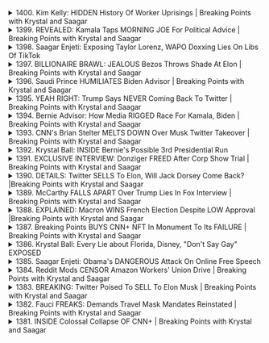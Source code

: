 <details>
<summary>1400. Kim Kelly: HIDDEN History Of Worker Uprisings | Breaking Points with Krystal and Saagar</summary><br>

<a href="https://www.youtube.com/watch?v=3mIPUIy4TlM" target="_blank">
    <img src="https://img.youtube.com/vi/3mIPUIy4TlM/maxresdefault.jpg" 
        alt="[Youtube]" width="200">
</a>

# Kim Kelly: HIDDEN History Of Worker Uprisings | Breaking Points with Krystal and Saagar


</details>

<details>
<summary>1399. REVEALED: Kamala Taps MORNING JOE For Political Advice | Breaking Points with Krystal and Saagar</summary><br>

<a href="https://www.youtube.com/watch?v=gSbpfdtNcyg" target="_blank">
    <img src="https://img.youtube.com/vi/gSbpfdtNcyg/maxresdefault.jpg" 
        alt="[Youtube]" width="200">
</a>

# REVEALED: Kamala Taps MORNING JOE For Political Advice | Breaking Points with Krystal and Saagar


</details>

<details>
<summary>1398. Saagar Enjeti: Exposing Taylor Lorenz, WAPO Doxxing Lies On Libs Of TikTok</summary><br>

<a href="https://www.youtube.com/watch?v=zprguf3Peuc" target="_blank">
    <img src="https://img.youtube.com/vi/zprguf3Peuc/maxresdefault.jpg" 
        alt="[Youtube]" width="200">
</a>

# Saagar Enjeti: Exposing Taylor Lorenz, WAPO Doxxing Lies On Libs Of TikTok


</details>

<details>
<summary>1397. BILLIONAIRE BRAWL: JEALOUS Bezos Throws Shade At Elon | Breaking Points with Krystal and Saagar</summary><br>

<a href="https://www.youtube.com/watch?v=gRnFca9ku68" target="_blank">
    <img src="https://img.youtube.com/vi/gRnFca9ku68/maxresdefault.jpg" 
        alt="[Youtube]" width="200">
</a>

# BILLIONAIRE BRAWL: JEALOUS Bezos Throws Shade At Elon | Breaking Points with Krystal and Saagar


</details>

<details>
<summary>1396. Saudi Prince HUMILIATES Biden Advisor | Breaking Points with Krystal and Saagar</summary><br>

<a href="https://www.youtube.com/watch?v=UCFo0JC8ppk" target="_blank">
    <img src="https://img.youtube.com/vi/UCFo0JC8ppk/maxresdefault.jpg" 
        alt="[Youtube]" width="200">
</a>

# Saudi Prince HUMILIATES Biden Advisor | Breaking Points with Krystal and Saagar


</details>

<details>
<summary>1395. YEAH RIGHT: Trump Says NEVER Coming Back To Twitter | Breaking Points with Krystal and Saagar</summary><br>

<a href="https://www.youtube.com/watch?v=w0d5WN-9XE0" target="_blank">
    <img src="https://img.youtube.com/vi/w0d5WN-9XE0/maxresdefault.jpg" 
        alt="[Youtube]" width="200">
</a>

# YEAH RIGHT: Trump Says NEVER Coming Back To Twitter | Breaking Points with Krystal and Saagar


</details>

<details>
<summary>1394. Bernie Advisor: How Media RIGGED Race For Kamala, Biden | Breaking Points with Krystal and Saagar</summary><br>

<a href="https://www.youtube.com/watch?v=c1rgTzMQZBc" target="_blank">
    <img src="https://img.youtube.com/vi/c1rgTzMQZBc/maxresdefault.jpg" 
        alt="[Youtube]" width="200">
</a>

# Bernie Advisor: How Media RIGGED Race For Kamala, Biden | Breaking Points with Krystal and Saagar


</details>

<details>
<summary>1393. CNN's Brian Stelter MELTS DOWN Over Musk Twitter Takeover | Breaking Points with Krystal and Saagar</summary><br>

<a href="https://www.youtube.com/watch?v=WjFINf72Oqg" target="_blank">
    <img src="https://img.youtube.com/vi/WjFINf72Oqg/maxresdefault.jpg" 
        alt="[Youtube]" width="200">
</a>

# CNN's Brian Stelter MELTS DOWN Over Musk Twitter Takeover | Breaking Points with Krystal and Saagar


</details>

<details>
<summary>1392. Krystal Ball: INSIDE Bernie's Possible 3rd Presidential Run</summary><br>

<a href="https://www.youtube.com/watch?v=HfeXij46InM" target="_blank">
    <img src="https://img.youtube.com/vi/HfeXij46InM/maxresdefault.jpg" 
        alt="[Youtube]" width="200">
</a>

# Krystal Ball: INSIDE Bernie's Possible 3rd Presidential Run


</details>

<details>
<summary>1391. EXCLUSIVE INTERVIEW: Donziger FREED After Corp Show Trial | Breaking Points with Krystal and Saagar</summary><br>

<a href="https://www.youtube.com/watch?v=_7_wt-6kJdY" target="_blank">
    <img src="https://img.youtube.com/vi/_7_wt-6kJdY/maxresdefault.jpg" 
        alt="[Youtube]" width="200">
</a>

# EXCLUSIVE INTERVIEW: Donziger FREED After Corp Show Trial | Breaking Points with Krystal and Saagar


</details>

<details>
<summary>1390. DETAILS: Twitter SELLS To Elon, Will Jack Dorsey Come Back? |Breaking Points with Krystal and Saagar</summary><br>

<a href="https://www.youtube.com/watch?v=UprSrTgSAXY" target="_blank">
    <img src="https://img.youtube.com/vi/UprSrTgSAXY/maxresdefault.jpg" 
        alt="[Youtube]" width="200">
</a>

# DETAILS: Twitter SELLS To Elon, Will Jack Dorsey Come Back? |Breaking Points with Krystal and Saagar


</details>

<details>
<summary>1389. McCarthy FALLS APART Over Trump Lies In Fox Interview | Breaking Points with Krystal and Saagar</summary><br>

<a href="https://www.youtube.com/watch?v=DQgpekwysMs" target="_blank">
    <img src="https://img.youtube.com/vi/DQgpekwysMs/maxresdefault.jpg" 
        alt="[Youtube]" width="200">
</a>

# McCarthy FALLS APART Over Trump Lies In Fox Interview | Breaking Points with Krystal and Saagar


</details>

<details>
<summary>1388. EXPLAINED: Macron WINS French Election Despite LOW Approval |Breaking Points with Krystal and Saagar</summary><br>

<a href="https://www.youtube.com/watch?v=t45Jbjvx4xg" target="_blank">
    <img src="https://img.youtube.com/vi/t45Jbjvx4xg/maxresdefault.jpg" 
        alt="[Youtube]" width="200">
</a>

# EXPLAINED: Macron WINS French Election Despite LOW Approval |Breaking Points with Krystal and Saagar


</details>

<details>
<summary>1387. Breaking Points BUYS CNN+ NFT In Monument To Its FAILURE | Breaking Points with Krystal and Saagar</summary><br>

<a href="https://www.youtube.com/watch?v=kSBeFsI35oA" target="_blank">
    <img src="https://img.youtube.com/vi/kSBeFsI35oA/maxresdefault.jpg" 
        alt="[Youtube]" width="200">
</a>

# Breaking Points BUYS CNN+ NFT In Monument To Its FAILURE | Breaking Points with Krystal and Saagar


</details>

<details>
<summary>1386. Krystal Ball: Every Lie about Florida, Disney, "Don't Say Gay" EXPOSED</summary><br>

<a href="https://www.youtube.com/watch?v=WvJjFWZqpE0" target="_blank">
    <img src="https://img.youtube.com/vi/WvJjFWZqpE0/maxresdefault.jpg" 
        alt="[Youtube]" width="200">
</a>

# Krystal Ball: Every Lie about Florida, Disney, "Don't Say Gay" EXPOSED


</details>

<details>
<summary>1385. Saagar Enjeti: Obama's DANGEROUS Attack On Online Free Speech</summary><br>

<a href="https://www.youtube.com/watch?v=OFmV08Ir8As" target="_blank">
    <img src="https://img.youtube.com/vi/OFmV08Ir8As/maxresdefault.jpg" 
        alt="[Youtube]" width="200">
</a>

# Saagar Enjeti: Obama's DANGEROUS Attack On Online Free Speech


</details>

<details>
<summary>1384. Reddit Mods CENSOR Amazon Workers' Union Drive | Breaking Points with Krystal and Saagar</summary><br>

<a href="https://www.youtube.com/watch?v=_6a0j7j5UWo" target="_blank">
    <img src="https://img.youtube.com/vi/_6a0j7j5UWo/maxresdefault.jpg" 
        alt="[Youtube]" width="200">
</a>

# Reddit Mods CENSOR Amazon Workers' Union Drive | Breaking Points with Krystal and Saagar


</details>

<details>
<summary>1383. BREAKING: Twitter Poised To SELL To Elon Musk | Breaking Points with Krystal and Saagar</summary><br>

<a href="https://www.youtube.com/watch?v=T7mIHUHxRmE" target="_blank">
    <img src="https://img.youtube.com/vi/T7mIHUHxRmE/maxresdefault.jpg" 
        alt="[Youtube]" width="200">
</a>

# BREAKING: Twitter Poised To SELL To Elon Musk | Breaking Points with Krystal and Saagar


</details>

<details>
<summary>1382. Fauci FREAKS: Demands Travel Mask Mandates Reinstated | Breaking Points with Krystal and Saagar</summary><br>

<a href="https://www.youtube.com/watch?v=AoKE5VyXiaA" target="_blank">
    <img src="https://img.youtube.com/vi/AoKE5VyXiaA/maxresdefault.jpg" 
        alt="[Youtube]" width="200">
</a>

# Fauci FREAKS: Demands Travel Mask Mandates Reinstated | Breaking Points with Krystal and Saagar


</details>

<details>
<summary>1381. INSIDE Colossal Collapse OF CNN+ | Breaking Points with Krystal and Saagar</summary><br>

<a href="https://www.youtube.com/watch?v=CaXqNLXwNH4" target="_blank">
    <img src="https://img.youtube.com/vi/CaXqNLXwNH4/maxresdefault.jpg" 
        alt="[Youtube]" width="200">
</a>

# INSIDE Colossal Collapse OF CNN+ | Breaking Points with Krystal and Saagar


</details>

